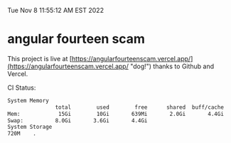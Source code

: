 Tue Nov  8 11:55:12 AM EST 2022

# angular fourteen scam


This project is live at [https://angularfourteenscam.vercel.app/](https://angularfourteenscam.vercel.app/ "dog!") thanks to Github and Vercel.

CI Status: 

```bash
System Memory
               total        used        free      shared  buff/cache   available
Mem:            15Gi        10Gi       639Mi       2.0Gi       4.4Gi       2.7Gi
Swap:          8.0Gi       3.6Gi       4.4Gi
System Storage
720M	.
```
